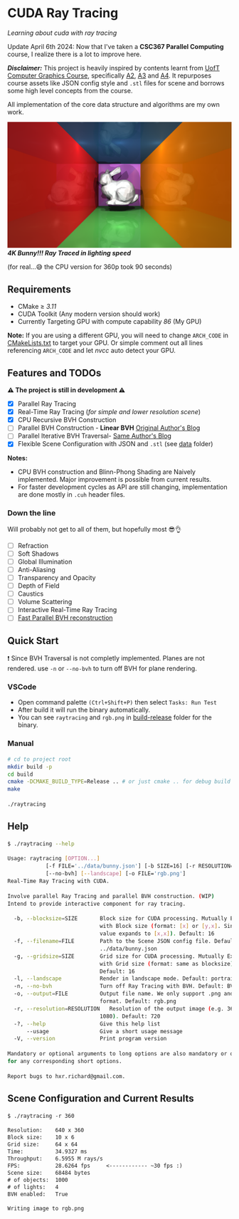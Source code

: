 # CUDA Ray Tracing

*Learning about cuda with ray tracing*

Update April 6th 2024: Now that I've taken a **CSC367 Parallel Computing** course, I realize there is a lot to improve here.

***Disclaimer:*** This project is heavily inspired by contents learnt from [UofT Computer Graphics Course](https://github.com/alecjacobson/computer-graphics-csc317), specifically [A2](https://github.com/alecjacobson/computer-graphics-ray-casting), [A3](https://github.com/alecjacobson/computer-graphics-ray-tracing) and [A4](https://github.com/alecjacobson/computer-graphics-bounding-volume-hierarchy).
 It repurposes course assets like JSON config style and `.stl` files for scene and borrows some high level concepts from the course.

All implementation of the core data structure and algorithms are my own work.

![4K Bunny](images/4k_bunny.png)
***4K Bunny!!! Ray Traced in lighting speed***

(for real...😅 the CPU version for 360p took 90 seconds)

## Requirements

- CMake $\geq$ *3.11*
- CUDA Toolkit (Any modern version should work)
- Currently Targeting GPU with compute capability *86* (My GPU)

**Note:** If you are using a different GPU, you will need to change `ARCH_CODE`
in [CMakeLists.txt](CMakeLists.txt) to target your GPU. Or simple comment out
all lines referencing `ARCH_CODE` and let *nvcc* auto detect your GPU.

## Features and TODOs

**⚠️ The project is still in development ⚠️**

- [x] Parallel Ray Tracing
- [x] Real-Time Ray Tracing (*for simple and lower resolution scene*)
- [x] CPU Recursive BVH Construction
- [ ] Parallel BVH Construction - **Linear BVH** [Original Author's Blog](https://developer.nvidia.com/blog/thinking-parallel-part-iii-tree-construction-gpu/)
- [ ] Parallel Iterative BVH Traversal- [Same Author's Blog](https://developer.nvidia.com/blog/thinking-parallel-part-ii-tree-traversal-gpu/)
- [x] Flexible Scene Configuration with JSON and `.stl` (see [data](data) folder)

**Notes:** 
- CPU BVH construction and Blinn-Phong Shading are Naively implemented.
Major improvement is possible from current results.
- For faster development cycles as API are still changing, implementation are done mostly in `.cuh` header files.

### Down the line

Will probably not get to all of them, but hopefully most 😎👌

- [ ] Refraction
- [ ] Soft Shadows
- [ ] Global Illumination
- [ ] Anti-Aliasing
- [ ] Transparency and Opacity
- [ ] Depth of Field
- [ ] Caustics
- [ ] Volume Scattering
- [ ] Interactive Real-Time Ray Tracing
- [ ] [Fast Parallel BVH
  reconstruction](https://research.nvidia.com/publication/2013-07_fast-parallel-construction-high-quality-bounding-volume-hierarchies)

## Quick Start

❗ Since BVH Traversal is not completly implemented. Planes are not rendered.
use `-n` or `--no-bvh` to turn off BVH for plane rendering.

### VSCode

- Open command palette `(Ctrl+Shift+P)` then select `Tasks: Run Test`
- After build it will run the binary automatically.
- You can see `raytracing` and `rgb.png` in [build-release](build-release) folder for the binary.

### Manual

```bash
# cd to project root
mkdir build -p 
cd build
cmake -DCMAKE_BUILD_TYPE=Release .. # or just cmake .. for debug build
make

./raytracing
```

## Help

```bash
$ ./raytracing --help

Usage: raytracing [OPTION...]
            [-f FILE='../data/bunny.json'] [-b SIZE=16] [-r RESOLUTION=720]
            [--no-bvh] [--landscape] [-o FILE='rgb.png']
Real-Time Ray Tracing with CUDA.

Involve parallel Ray Tracing and parallel BVH construction. (WIP)
Intend to provide interactive component for ray tracing.

  -b, --blocksize=SIZE       Block size for CUDA processing. Mutually Exclusive
                             with Block size (format: [x] or [y,x]. Single
                             value expands to [x,x]). Default: 16
  -f, --filename=FILE        Path to the Scene JSON config file. Default:
                             ../data/bunny.json
  -g, --gridsize=SIZE        Grid size for CUDA processing. Mutually Exclusive
                             with Grid size (format: same as blocksize).
                             Default: 16
  -l, --landscape            Render in landscape mode. Default: portrait mode
  -n, --no-bvh               Turn off Ray Tracing with BVH. Default: BVH is ON
  -o, --output=FILE          Output file name. We only support .png and .ppm
                             format. Default: rgb.png
  -r, --resolution=RESOLUTION   Resolution of the output image (e.g. 360, 720,
                             1080). Default: 720
  -?, --help                 Give this help list
      --usage                Give a short usage message
  -V, --version              Print program version

Mandatory or optional arguments to long options are also mandatory or optional
for any corresponding short options.

Report bugs to hxr.richard@gmail.com.
```

## Scene Configuration and Current Results

```
$ ./raytracing -r 360 

Resolution:    640 x 360
Block size:    10 x 6 
Grid size:     64 x 64
Time:          34.9327 ms
Throughput:    6.5955 M rays/s
FPS:           28.6264 fps     <------------ ~30 fps :)
Scene size:    68484 bytes
# of objects:  1000
# of lights:   4
BVH enabled:   True

Writing image to rgb.png
```
